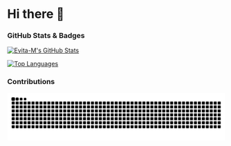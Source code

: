 # Hi there 👋

### GitHub Stats & Badges
<p align="left"> <a href="https://github.com/Evita-M"> <img src="https://github-readme-stats.vercel.app/api?username=Evita-M&show_icons=true&count_private=true&title_color=ec4899&text_color=ffffff&icon_color=facc15&bg_color=0f172a&hide_border=true" alt="Evita-M's GitHub Stats" /> </a> </p> <p align="left"> <a href="https://github.com/Evita-M"> <img src="https://github-readme-stats.vercel.app/api/top-langs/?username=Evita-M&langs_count=10&title_color=ec4899&text_color=ffffff&icon_color=facc15&bg_color=0f172a&hide_border=true&locale=en&custom_title=Top%20Languages" alt="Top Languages" /> </a> </p>

### Contributions
  <img alt="my contributions" src="https://raw.githubusercontent.com/iam-weijie/iam-weijie/output/github-contribution-grid-snake.svg" />
